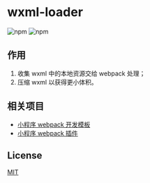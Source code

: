 # wxml-loader

![npm](https://img.shields.io/npm/dt/@hzfe/wxml-loader)
![npm](https://img.shields.io/npm/v/@hzfe/wxml-loader)

## 作用

1. 收集 wxml 中的本地资源交给 webpack 处理；
2. 压缩 wxml 以获得更小体积。

## 相关项目

- [小程序 webpack 开发模板](https://github.com/HZFE/mina-boilerplate)
- [小程序 webpack 插件](https://github.com/HZFE/mina-webpack-plugin)

## License

[MIT](./LICENSE)
